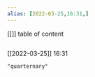 ```yaml
---
alias: [2022-03-25,16:31,]
---
```

[[]]
table of content
```toc
```

[[2022-03-25]] 16:31

```query
"quarternary"
```